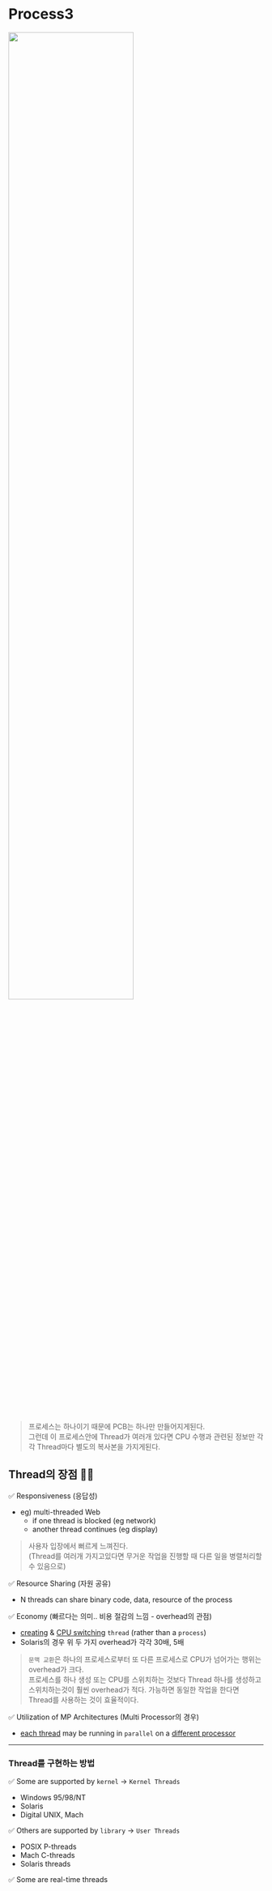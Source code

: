 # Process3

<img src = "https://user-images.githubusercontent.com/92699723/256531106-f02d68bc-a396-4a3a-9660-297804d2ae3a.jpg" width=70%>

> 프로세스는 하나이기 때문에 PCB는 하나만 만들어지게된다.   
> 그런데 이 프로세스안에 Thread가 여러개 있다면 CPU 수행과 관련된 정보만 각각 Thread마다 별도의 복사본을 가지게된다.   

## Thread의 장점 👍🏻 
✅ Responsiveness (응답성)
- eg) multi-threaded Web 
  - if one thread is blocked (eg network)
  - another thread continues (eg display)

> 사용자 입장에서 뻐르게 느껴진다.    
> (Thread를 여러개 가지고있다면 무거운 작업을 진행할 때 다른 일을 병렬처리할 수 있음으로)

✅ Resource Sharing (자원 공유)
- N threads can share binary code, data, resource of the process

✅ Economy (빠르다는 의미.. 비용 절감의 느낌 - overhead의 관점)
- <u>creating</u> & <u>CPU switching</u> `thread` (rather than a `process`)
- Solaris의 경우 위 두 가지 overhead가 각각 30배, 5배

> `문맥 교환`은 하나의 프로세스로부터 또 다른 프로세스로 CPU가 넘어가는 행위는 overhead가 크다.   
> 프로세스를 하나 생성 또는 CPU를 스위치하는 것보다 Thread 하나를 생성하고 스위치하는것이 훨씬 overhead가 적다.
> 가능하면 동일한 작업을 한다면 Thread를 사용하는 것이 효율적이다.

✅ Utilization of MP Architectures (Multi Processor의 경우)
- <u>each thread</u> may be running in `parallel` on a <u>different processor</u>
 
---

### Thread를 구현하는 방법
✅ Some are supported by `kernel` -> `Kernel Threads`
- Windows 95/98/NT
- Solaris
- Digital UNIX, Mach

✅ Others are supported by `library` -> `User Threads`
- POSIX P-threads
- Mach C-threads
- Solaris threads

✅ Some are real-time threads